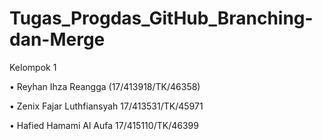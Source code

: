 # Tugas_Progdas_GitHub_Branching-dan-Merge

Kelompok 1

• Reyhan Ihza Reangga (17/413918/TK/46358)

• Zenix Fajar Luthfiansyah
17/413531/TK/45971

• Hafied Hamami Al Aufa
17/415110/TK/46399


